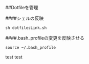 ##Dotfileを管理

####シェルの反映
```
sh dotfilesLink.sh
```

####.bash_profileの変更を反映させる
```
source ~/.bash_profile
```

test
test 

